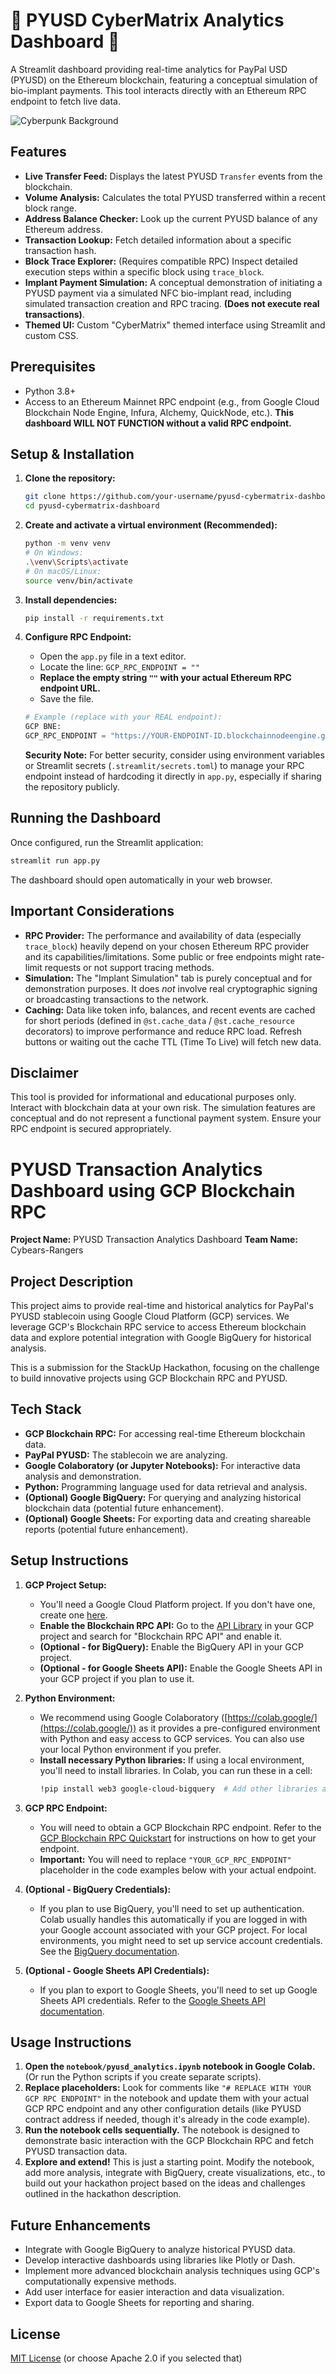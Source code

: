 # 🧬 PYUSD CyberMatrix Analytics Dashboard 🔗

A Streamlit dashboard providing real-time analytics for PayPal USD (PYUSD) on the Ethereum blockchain, featuring a conceptual simulation of bio-implant payments. This tool interacts directly with an Ethereum RPC endpoint to fetch live data.

![Cyberpunk Background](https://i.imgur.com/530DGSL.png) 

## Features

*   **Live Transfer Feed:** Displays the latest PYUSD `Transfer` events from the blockchain.
*   **Volume Analysis:** Calculates the total PYUSD transferred within a recent block range.
*   **Address Balance Checker:** Look up the current PYUSD balance of any Ethereum address.
*   **Transaction Lookup:** Fetch detailed information about a specific transaction hash.
*   **Block Trace Explorer:** (Requires compatible RPC) Inspect detailed execution steps within a specific block using `trace_block`.
*   **Implant Payment Simulation:** A conceptual demonstration of initiating a PYUSD payment via a simulated NFC bio-implant read, including simulated transaction creation and RPC tracing. **(Does not execute real transactions)**.
*   **Themed UI:** Custom "CyberMatrix" themed interface using Streamlit and custom CSS.

## Prerequisites

*   Python 3.8+
*   Access to an Ethereum Mainnet RPC endpoint (e.g., from Google Cloud Blockchain Node Engine, Infura, Alchemy, QuickNode, etc.). **This dashboard WILL NOT FUNCTION without a valid RPC endpoint.**

## Setup & Installation

1.  **Clone the repository:**
    ```bash
    git clone https://github.com/your-username/pyusd-cybermatrix-dashboard.git # Replace with your repo URL
    cd pyusd-cybermatrix-dashboard
    ```

2.  **Create and activate a virtual environment (Recommended):**
    ```bash
    python -m venv venv
    # On Windows:
    .\venv\Scripts\activate
    # On macOS/Linux:
    source venv/bin/activate
    ```

3.  **Install dependencies:**
    ```bash
    pip install -r requirements.txt
    ```

4.  **Configure RPC Endpoint:**
    *   Open the `app.py` file in a text editor.
    *   Locate the line: `GCP_RPC_ENDPOINT = ""`
    *   **Replace the empty string `""` with your actual Ethereum RPC endpoint URL.**
    *   Save the file.

    ```python
    # Example (replace with your REAL endpoint):
    GCP BNE:
    GCP_RPC_ENDPOINT = "https://YOUR-ENDPOINT-ID.blockchainnodeengine.googleusercontent.com"
    ```
    **Security Note:** For better security, consider using environment variables or Streamlit secrets (`.streamlit/secrets.toml`) to manage your RPC endpoint instead of hardcoding it directly in `app.py`, especially if sharing the repository publicly.

## Running the Dashboard

Once configured, run the Streamlit application:

```bash
streamlit run app.py
```

The dashboard should open automatically in your web browser.

## Important Considerations

*   **RPC Provider:** The performance and availability of data (especially `trace_block`) heavily depend on your chosen Ethereum RPC provider and its capabilities/limitations. Some public or free endpoints might rate-limit requests or not support tracing methods.
*   **Simulation:** The "Implant Simulation" tab is purely conceptual and for demonstration purposes. It does *not* involve real cryptographic signing or broadcasting transactions to the network.
*   **Caching:** Data like token info, balances, and recent events are cached for short periods (defined in `@st.cache_data` / `@st.cache_resource` decorators) to improve performance and reduce RPC load. Refresh buttons or waiting out the cache TTL (Time To Live) will fetch new data.

## Disclaimer

This tool is provided for informational and educational purposes only. Interact with blockchain data at your own risk. The simulation features are conceptual and do not represent a functional payment system. Ensure your RPC endpoint is secured appropriately.

# PYUSD Transaction Analytics Dashboard using GCP Blockchain RPC

**Project Name:** PYUSD Transaction Analytics Dashboard
**Team Name:** Cybears-Rangers

## Project Description

This project aims to provide real-time and historical analytics for PayPal's PYUSD stablecoin using Google Cloud Platform (GCP) services.  We leverage GCP's Blockchain RPC service to access Ethereum blockchain data and explore potential integration with Google BigQuery for historical analysis.

This is a submission for the StackUp Hackathon, focusing on the challenge to build innovative projects using GCP Blockchain RPC and PYUSD.

## Tech Stack

*   **GCP Blockchain RPC:** For accessing real-time Ethereum blockchain data.
*   **PayPal PYUSD:** The stablecoin we are analyzing.
*   **Google Colaboratory (or Jupyter Notebooks):** For interactive data analysis and demonstration.
*   **Python:**  Programming language used for data retrieval and analysis.
*   **(Optional) Google BigQuery:** For querying and analyzing historical blockchain data (potential future enhancement).
*   **(Optional) Google Sheets:** For exporting data and creating shareable reports (potential future enhancement).

## Setup Instructions

1.  **GCP Project Setup:**
    *   You'll need a Google Cloud Platform project. If you don't have one, create one [here](https://console.cloud.google.com/).
    *   **Enable the Blockchain RPC API:** Go to the [API Library](https://console.cloud.google.com/apis/library) in your GCP project and search for "Blockchain RPC API" and enable it.
    *   **(Optional - for BigQuery):** Enable the BigQuery API in your GCP project.
    *   **(Optional - for Google Sheets API):** Enable the Google Sheets API in your GCP project if you plan to use it.

2.  **Python Environment:**
    *   We recommend using Google Colaboratory ([https://colab.google/](https://colab.google/)) as it provides a pre-configured environment with Python and easy access to GCP services. You can also use your local Python environment if you prefer.
    *   **Install necessary Python libraries:** If using a local environment, you'll need to install libraries.  In Colab, you can run these in a cell:
        ```bash
        !pip install web3 google-cloud-bigquery  # Add other libraries as needed
        ```

3.  **GCP RPC Endpoint:**
    *   You will need to obtain a GCP Blockchain RPC endpoint.  Refer to the [GCP Blockchain RPC Quickstart](https://cloud.google.com/blockchain-rpc/docs/quickstart) for instructions on how to get your endpoint.
    *   **Important:**  You will need to replace `"YOUR_GCP_RPC_ENDPOINT"` placeholder in the code examples below with your actual endpoint.

4.  **(Optional - BigQuery Credentials):**
    *   If you plan to use BigQuery, you'll need to set up authentication.  Colab usually handles this automatically if you are logged in with your Google account associated with your GCP project.  For local environments, you might need to set up service account credentials.  See the [BigQuery documentation](https://cloud.google.com/bigquery/docs/authentication).

5.  **(Optional - Google Sheets API Credentials):**
    *   If you plan to export to Google Sheets, you'll need to set up Google Sheets API credentials.  Refer to the [Google Sheets API documentation](https://developers.google.com/sheets/api/quickstart/python).


## Usage Instructions

1.  **Open the `notebook/pyusd_analytics.ipynb` notebook in Google Colab.** (Or run the Python scripts if you create separate scripts).
2.  **Replace placeholders:**  Look for comments like `"# REPLACE WITH YOUR GCP RPC ENDPOINT"` in the notebook and update them with your actual GCP RPC endpoint and any other configuration details (like PYUSD contract address if needed, though it's already in the code example).
3.  **Run the notebook cells sequentially.** The notebook is designed to demonstrate basic interaction with the GCP Blockchain RPC and fetch PYUSD transaction data.
4.  **Explore and extend!** This is just a starting point.  Modify the notebook, add more analysis, integrate with BigQuery, create visualizations, etc., to build out your hackathon project based on the ideas and challenges outlined in the hackathon description.

## Future Enhancements

*   Integrate with Google BigQuery to analyze historical PYUSD data.
*   Develop interactive dashboards using libraries like Plotly or Dash.
*   Implement more advanced blockchain analysis techniques using GCP's computationally expensive methods.
*   Add user interface for easier interaction and data visualization.
*   Export data to Google Sheets for reporting and sharing.

## License

[MIT License](LICENSE) (or choose Apache 2.0 if you selected that)
